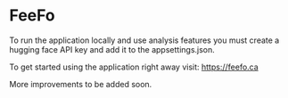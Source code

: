 # FeeFo

To run the application locally and use analysis features you must create a hugging face API key and add it to the appsettings.json.

To get started using the application right away visit: https://feefo.ca

More improvements to be added soon.
